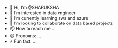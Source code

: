 - 👋 Hi, I’m @SHARUKSHA
- 👀 I’m interested in data engineer
- 🌱 I’m currently learning aws and azure
- 💞️ I’m looking to collaborate on data based projects
- 📫 How to reach me ...
- 😄 Pronouns: ...
- ⚡ Fun fact: ...

<!---
SHARUKSHA/SHARUKSHA is a ✨ special ✨ repository because its `README.md` (this file) appears on your GitHub profile.
You can click the Preview link to take a look at your changes.
--->
